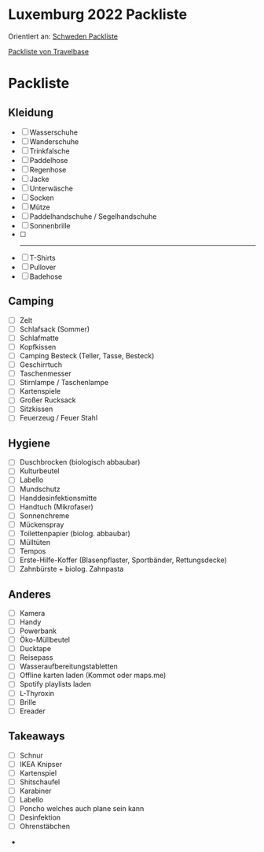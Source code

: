 Luxemburg 2022 Packliste
========================
Orientiert an: 
[Schweden Packliste](..%2F..%2F2Areas%2FPrivateVault%2FPrivateVault%2F4Archive%2FKnuTripSchweden%2FSchweden%20Packliste.md)

[Packliste von Travelbase](../../attachments/Packliste-2.pdf)

# Packliste

## Kleidung
- [ ] Wasserschuhe
- [ ] Wanderschuhe
- [ ] Trinkfalsche
- [ ] Paddelhose
- [ ] Regenhose
- [ ] Jacke
- [ ] Unterwäsche
- [ ] Socken
- [ ] Mütze
- [ ] Paddelhandschuhe / Segelhandschuhe
- [ ] Sonnenbrille
- [ ] ---------
- [ ] T-Shirts
- [ ] Pullover
- [ ] Badehose

## Camping 
- [ ] Zelt
- [ ] Schlafsack (Sommer) 
- [ ] Schlafmatte
- [ ] Kopfkissen 
- [ ] Camping Besteck (Teller, Tasse, Besteck) 
- [ ] Geschirrtuch
- [ ] Taschenmesser
- [ ] Stirnlampe / Taschenlampe
- [ ] Kartenspiele
- [ ] Großer Rucksack
- [ ] Sitzkissen 
- [ ] Feuerzeug / Feuer Stahl 

## Hygiene 
- [ ] Duschbrocken (biologisch abbaubar)
- [ ] Kulturbeutel
- [ ] Labello
- [ ] Mundschutz
- [ ] Handdesinfektionsmitte
- [ ] Handtuch (Mikrofaser)
- [ ] Sonnenchreme
- [ ] Mückenspray
- [ ] Toilettenpapier (biolog. abbaubar)
- [ ] Mülltüten
- [ ] Tempos
- [ ] Erste-Hilfe-Koffer (Blasenpflaster, Sportbänder, Rettungsdecke)
- [ ] Zahnbürste + biolog. Zahnpasta

## Anderes
- [ ] Kamera
- [ ] Handy
- [ ] Powerbank
- [ ] Öko-Müllbeutel
- [ ] Ducktape
- [ ] Reisepass 
- [ ] Wasseraufbereitungstabletten
- [ ] Offline karten laden (Kommot oder maps.me)
- [ ] Spotify playlists laden
- [ ] L-Thyroxin
- [ ] Brille
- [ ] Ereader

## Takeaways
- [ ] Schnur
- [ ] IKEA Knipser
- [ ] Kartenspiel
- [ ] Shitschaufel
- [ ] Karabiner
- [ ] Labello
- [ ] Poncho welches auch plane sein kann 
- [ ] Desinfektion
- [ ] Ohrenstäbchen
-